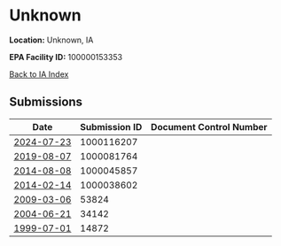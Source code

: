# Unknown

**Location:** Unknown, IA

**EPA Facility ID:** 100000153353

[Back to IA Index](../../index.md)

## Submissions

| Date | Submission ID | Document Control Number |
|------|--------------|-------------------------|
| [2024-07-23](submissions/1000116207.md) | 1000116207 |  |
| [2019-08-07](submissions/1000081764.md) | 1000081764 |  |
| [2014-08-08](submissions/1000045857.md) | 1000045857 |  |
| [2014-02-14](submissions/1000038602.md) | 1000038602 |  |
| [2009-03-06](submissions/53824.md) | 53824 |  |
| [2004-06-21](submissions/34142.md) | 34142 |  |
| [1999-07-01](submissions/14872.md) | 14872 |  |
